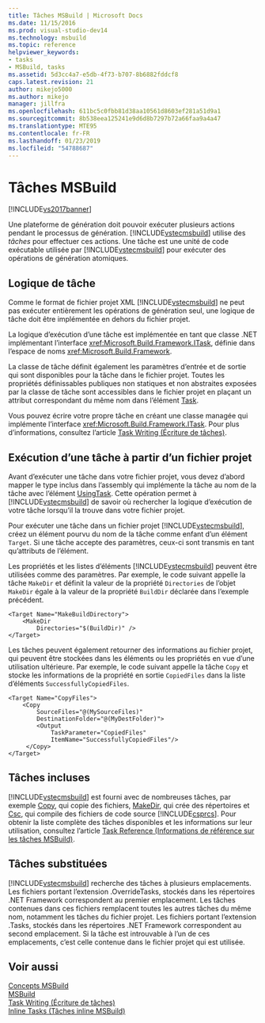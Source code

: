 ```yaml
---
title: Tâches MSBuild | Microsoft Docs
ms.date: 11/15/2016
ms.prod: visual-studio-dev14
ms.technology: msbuild
ms.topic: reference
helpviewer_keywords:
- tasks
- MSBuild, tasks
ms.assetid: 5d3cc4a7-e5db-4f73-b707-8b6882fddcf8
caps.latest.revision: 21
author: mikejo5000
ms.author: mikejo
manager: jillfra
ms.openlocfilehash: 611bc5c0fbb81d38aa10561d8603ef281a51d9a1
ms.sourcegitcommit: 8b538eea125241e9d6d8b7297b72a66faa9a4a47
ms.translationtype: MTE95
ms.contentlocale: fr-FR
ms.lasthandoff: 01/23/2019
ms.locfileid: "54788687"
---
```

# <a name="msbuild-tasks"></a>Tâches MSBuild
[!INCLUDE[vs2017banner](../includes/vs2017banner.md)]

  
Une plateforme de génération doit pouvoir exécuter plusieurs actions pendant le processus de génération. [!INCLUDE[vstecmsbuild](../includes/vstecmsbuild-md.md)] utilise des *tâches* pour effectuer ces actions. Une tâche est une unité de code exécutable utilisée par [!INCLUDE[vstecmsbuild](../includes/vstecmsbuild-md.md)] pour exécuter des opérations de génération atomiques.  
  
## <a name="task-logic"></a>Logique de tâche  
 Comme le format de fichier projet XML [!INCLUDE[vstecmsbuild](../includes/vstecmsbuild-md.md)] ne peut pas exécuter entièrement les opérations de génération seul, une logique de tâche doit être implémentée en dehors du fichier projet.  
  
 La logique d’exécution d’une tâche est implémentée en tant que classe .NET implémentant l’interface <xref:Microsoft.Build.Framework.ITask>, définie dans l’espace de noms <xref:Microsoft.Build.Framework>.  
  
 La classe de tâche définit également les paramètres d’entrée et de sortie qui sont disponibles pour la tâche dans le fichier projet. Toutes les propriétés définissables publiques non statiques et non abstraites exposées par la classe de tâche sont accessibles dans le fichier projet en plaçant un attribut correspondant du même nom dans l’élément [Task](../msbuild/task-element-msbuild.md).  
  
 Vous pouvez écrire votre propre tâche en créant une classe managée qui implémente l’interface <xref:Microsoft.Build.Framework.ITask>. Pour plus d’informations, consultez l’article [Task Writing (Écriture de tâches)](../msbuild/task-writing.md).  
  
## <a name="executing-a-task-from-a-project-file"></a>Exécution d’une tâche à partir d’un fichier projet  
 Avant d’exécuter une tâche dans votre fichier projet, vous devez d’abord mapper le type inclus dans l’assembly qui implémente la tâche au nom de la tâche avec l’élément [UsingTask](../msbuild/usingtask-element-msbuild.md). Cette opération permet à [!INCLUDE[vstecmsbuild](../includes/vstecmsbuild-md.md)] de savoir où rechercher la logique d’exécution de votre tâche lorsqu’il la trouve dans votre fichier projet.  
  
 Pour exécuter une tâche dans un fichier projet [!INCLUDE[vstecmsbuild](../includes/vstecmsbuild-md.md)], créez un élément pourvu du nom de la tâche comme enfant d’un élément `Target`. Si une tâche accepte des paramètres, ceux-ci sont transmis en tant qu’attributs de l’élément.  
  
 Les propriétés et les listes d’éléments [!INCLUDE[vstecmsbuild](../includes/vstecmsbuild-md.md)] peuvent être utilisées comme des paramètres. Par exemple, le code suivant appelle la tâche `MakeDir` et définit la valeur de la propriété `Directories` de l’objet `MakeDir` égale à la valeur de la propriété `BuildDir` déclarée dans l’exemple précédent.  
  
```  
<Target Name="MakeBuildDirectory">  
    <MakeDir  
        Directories="$(BuildDir)" />  
</Target>  
```  
  
 Les tâches peuvent également retourner des informations au fichier projet, qui peuvent être stockées dans les éléments ou les propriétés en vue d’une utilisation ultérieure. Par exemple, le code suivant appelle la tâche `Copy` et stocke les informations de la propriété en sortie `CopiedFiles` dans la liste d’éléments `SuccessfullyCopiedFiles`.  
  
```  
<Target Name="CopyFiles">  
    <Copy  
        SourceFiles="@(MySourceFiles)"  
        DestinationFolder="@(MyDestFolder)">  
        <Output  
            TaskParameter="CopiedFiles"  
            ItemName="SuccessfullyCopiedFiles"/>  
     </Copy>  
</Target>  
```  
  
## <a name="included-tasks"></a>Tâches incluses  
 [!INCLUDE[vstecmsbuild](../includes/vstecmsbuild-md.md)] est fourni avec de nombreuses tâches, par exemple [Copy](../msbuild/copy-task.md), qui copie des fichiers, [MakeDir](../msbuild/makedir-task.md), qui crée des répertoires et [Csc](../msbuild/csc-task.md), qui compile des fichiers de code source [!INCLUDE[csprcs](../includes/csprcs-md.md)]. Pour obtenir la liste complète des tâches disponibles et les informations sur leur utilisation, consultez l’article [Task Reference (Informations de référence sur les tâches MSBuild)](../msbuild/msbuild-task-reference.md).  
  
## <a name="overridden-tasks"></a>Tâches substituées  
 [!INCLUDE[vstecmsbuild](../includes/vstecmsbuild-md.md)] recherche des tâches à plusieurs emplacements. Les fichiers portant l’extension .OverrideTasks, stockés dans les répertoires .NET Framework correspondent au premier emplacement. Les tâches contenues dans ces fichiers remplacent toutes les autres tâches du même nom, notamment les tâches du fichier projet. Les fichiers portant l’extension .Tasks, stockés dans les répertoires .NET Framework correspondent au second emplacement. Si la tâche est introuvable à l’un de ces emplacements, c’est celle contenue dans le fichier projet qui est utilisée.  
  
## <a name="see-also"></a>Voir aussi  
 [Concepts MSBuild](../msbuild/msbuild-concepts.md)   
 [MSBuild](msbuild.md)   
 [Task Writing (Écriture de tâches)](../msbuild/task-writing.md)   
 [Inline Tasks (Tâches inline MSBuild)](../msbuild/msbuild-inline-tasks.md)

